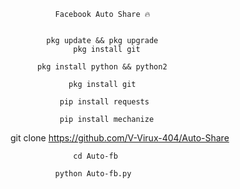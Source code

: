 


              Facebook Auto Share 🔥


            pkg update && pkg upgrade
                  pkg install git

          pkg install python && python2

                 pkg install git

               pip install requests

               pip install mechanize
git clone https://github.com/V-Virux-404/Auto-Share

                  cd Auto-fb

              python Auto-fb.py
